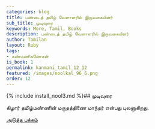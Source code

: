 ```yaml
---
categories: blog
title: பண்டைத் தமிழ் வேளாளரில் இருவகையினர்
sub_title: முடிவுரை
keywords: More, Tamil, Books
description: பண்டைத் தமிழ் வேளாளரில் இருவகையினர்
author: Tamilan
layout: Ruby
tags:
- கண்மணிகணேசன்
is_book: 1
permalink: kanmani_tamil_12_12
featured: /images/noolkal_96_6.png
order: 12
---
```


{% include install_nool3.md %}## முடிவுரை

கிழார் தமிழ்மண்ணின் மருதத்திணை மாந்தர் என்பது புலனாகிறது.

[அடுத்த பக்கம்](kanmani_tamil_12_13)